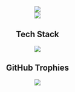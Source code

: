 <div align="center">
  <img src="https://readme-typing-svg.demolab.com?font=Poppins&weight=500&size=24&pause=1000&color=F7F7F7&center=true&width=435&lines=Welcome+to+JunLovin's+GitHub!"/>
</div>

<div align="center">
  <img src="https://i.pinimg.com/originals/70/37/d4/7037d478852af21357f038fac2d2e9f6.gif">
</div>

<div align="center">
  <h2>Tech Stack</h2>
  <img src="https://skillicons.dev/icons?i=js,html,css,react"/>
</div>

<div align="center">
  <h2>GitHub Trophies</h2>
  <img src="https://github-profile-trophy.vercel.app/?username=junlovin&theme=onestar"/>
</div>


